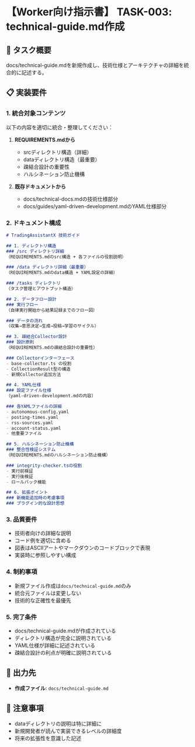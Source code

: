 # 【Worker向け指示書】 TASK-003: technical-guide.md作成

## 🎯 タスク概要
docs/technical-guide.mdを新規作成し、技術仕様とアーキテクチャの詳細を統合的に記述する。

## 📋 実装要件

### 1. 統合対象コンテンツ
以下の内容を適切に統合・整理してください：

1. **REQUIREMENTS.mdから**
   - srcディレクトリ構造（詳細）
   - dataディレクトリ構造（最重要）
   - 疎結合設計の重要性
   - ハルシネーション防止機構

2. **既存ドキュメントから**
   - docs/technical-docs.mdの技術仕様部分
   - docs/guides/yaml-driven-development.mdのYAML仕様部分

### 2. ドキュメント構成
```markdown
# TradingAssistantX 技術ガイド

## 1. ディレクトリ構造
### /src ディレクトリ詳細
（REQUIREMENTS.mdのsrc構造 + 各ファイルの役割説明）

### /data ディレクトリ詳細（最重要）
（REQUIREMENTS.mdのdata構造 + YAML設定の詳細）

### /tasks ディレクトリ
（タスク管理とアウトプット構造）

## 2. データフロー設計
### 実行フロー
（自律実行開始から結果記録までのフロー図）

### データの流れ
（収集→意思決定→生成→投稿→学習のサイクル）

## 3. 疎結合Collector設計
### 設計原則
（REQUIREMENTS.mdの疎結合設計の重要性）

### Collectorインターフェース
- base-collector.ts の役割
- CollectionResult型の構造
- 新規Collector追加方法

## 4. YAML仕様
### 設定ファイル仕様
（yaml-driven-development.mdの内容）

### 各YAMLファイルの詳細
- autonomous-config.yaml
- posting-times.yaml
- rss-sources.yaml
- account-status.yaml
- 他重要ファイル

## 5. ハルシネーション防止機構
### 整合性検証システム
（REQUIREMENTS.mdのハルシネーション防止機構）

### integrity-checker.tsの役割
- 実行前検証
- 実行後検証
- ロールバック機能

## 6. 拡張ポイント
### 新機能追加時の考慮事項
### プラグイン的な設計思想
```

### 3. 品質要件
- 技術者向けの詳細な説明
- コード例を適切に含める
- 図表はASCIIアートやマークダウンのコードブロックで表現
- 実装時に参照しやすい構成

### 4. 制約事項
- 新規ファイル作成は`docs/technical-guide.md`のみ
- 統合元ファイルは変更しない
- 技術的な正確性を最優先

### 5. 完了条件
- docs/technical-guide.mdが作成されている
- ディレクトリ構造が完全に説明されている
- YAML仕様が詳細に記述されている
- 疎結合設計の利点が明確に説明されている

## 📂 出力先
- **作成ファイル**: `docs/technical-guide.md`

## 🚨 注意事項
- dataディレクトリの説明は特に詳細に
- 新規開発者が読んで実装できるレベルの詳細度
- 将来の拡張性を意識した記述